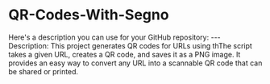 # QR-Codes-With-Segno
Here's a description you can use for your GitHub repository:   ---  Description: This project generates QR codes for URLs using thThe script takes a given URL, creates a QR code, and saves it as a PNG image. It provides an easy way to convert any URL into a scannable QR code that can be shared or printed.  
